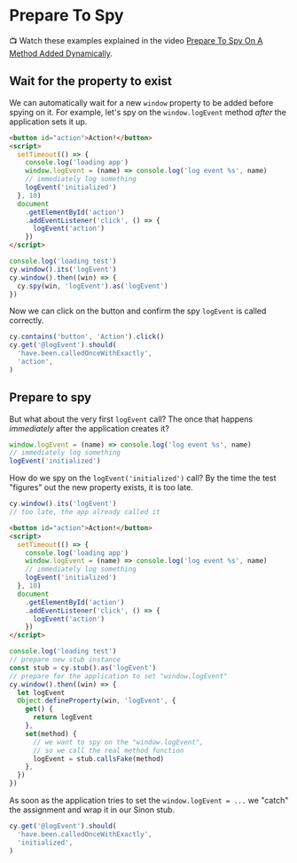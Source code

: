 # Prepare To Spy

📺 Watch these examples explained in the video [Prepare To Spy On A Method Added Dynamically](https://youtu.be/my1s6US7KKY).

## Wait for the property to exist

We can automatically wait for a new `window` property to be added before spying on it. For example, let's spy on the `window.logEvent` method _after_ the application sets it up.

<!-- fiddle Wait for the method to exist -->

```html
<button id="action">Action!</button>
<script>
  setTimeout(() => {
    console.log('loading app')
    window.logEvent = (name) => console.log('log event %s', name)
    // immediately log something
    logEvent('initialized')
  }, 10)
  document
    .getElementById('action')
    .addEventListener('click', () => {
      logEvent('action')
    })
</script>
```

```js
console.log('loading test')
cy.window().its('logEvent')
cy.window().then((win) => {
  cy.spy(win, 'logEvent').as('logEvent')
})
```

Now we can click on the button and confirm the spy `logEvent` is called correctly.

```js
cy.contains('button', 'Action').click()
cy.get('@logEvent').should(
  'have.been.calledOnceWithExactly',
  'action',
)
```

<!-- fiddle-end -->

## Prepare to spy

But what about the very first `logEvent` call? The once that happens _immediately_ after the application creates it?

```js
window.logEvent = (name) => console.log('log event %s', name)
// immediately log something
logEvent('initialized')
```

How do we spy on the `logEvent('initialized')` call? By the time the test "figures" out the new property exists, it is too late.

```js
cy.window().its('logEvent')
// too late, the app already called it
```

<!-- fiddle Prepare to spy -->

```html
<button id="action">Action!</button>
<script>
  setTimeout(() => {
    console.log('loading app')
    window.logEvent = (name) => console.log('log event %s', name)
    // immediately log something
    logEvent('initialized')
  }, 10)
  document
    .getElementById('action')
    .addEventListener('click', () => {
      logEvent('action')
    })
</script>
```

```js
console.log('loading test')
// prepare new stub instance
const stub = cy.stub().as('logEvent')
// prepare for the application to set "window.logEvent"
cy.window().then((win) => {
  let logEvent
  Object.defineProperty(win, 'logEvent', {
    get() {
      return logEvent
    },
    set(method) {
      // we want to spy on the "window.logEvent",
      // so we call the real method function
      logEvent = stub.callsFake(method)
    },
  })
})
```

As soon as the application tries to set the `window.logEvent = ...` we "catch" the assignment and wrap it in our Sinon stub.

```js
cy.get('@logEvent').should(
  'have.been.calledOnceWithExactly',
  'initialized',
)
```

<!-- fiddle-end -->
